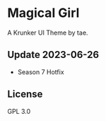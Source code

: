 # Magical Girl
A Krunker UI Theme by tae. 

## Update 2023-06-26

- Season 7 Hotfix

## License

GPL 3.0
